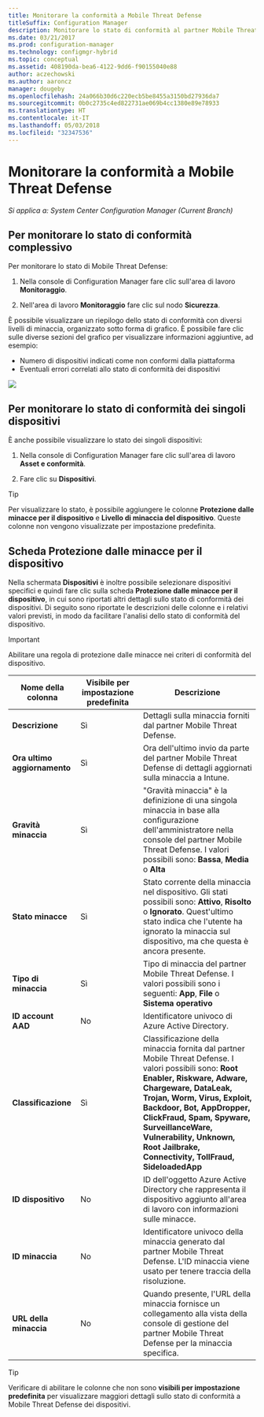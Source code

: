 ```yaml
---
title: Monitorare la conformità a Mobile Threat Defense
titleSuffix: Configuration Manager
description: Monitorare lo stato di conformità al partner Mobile Threat Defense dalla console di Configuration Manager
ms.date: 03/21/2017
ms.prod: configuration-manager
ms.technology: configmgr-hybrid
ms.topic: conceptual
ms.assetid: 408190da-bea6-4122-9dd6-f90155040e88
author: aczechowski
ms.author: aaroncz
manager: dougeby
ms.openlocfilehash: 24a066b30d6c220ecb5be8455a3150bd27936da7
ms.sourcegitcommit: 0b0c2735c4ed822731ae069b4cc1380e89e78933
ms.translationtype: HT
ms.contentlocale: it-IT
ms.lasthandoff: 05/03/2018
ms.locfileid: "32347536"
---
```

# <a name="monitor-mobile-threat-defense-compliance"></a>**Monitorare la conformità a Mobile Threat Defense**

*Si applica a: System Center Configuration Manager (Current Branch)*

## <a name="to-monitor-the-overall-compliance-status"></a>Per monitorare lo stato di conformità complessivo

Per monitorare lo stato di Mobile Threat Defense:

1.  Nella console di Configuration Manager fare clic sull'area di lavoro **Monitoraggio**.

2.  Nell'area di lavoro **Monitoraggio** fare clic sul nodo **Sicurezza**.

È possibile visualizzare un riepilogo dello stato di conformità con diversi livelli di minaccia, organizzato sotto forma di grafico. È possibile fare clic sulle diverse sezioni del grafico per visualizzare informazioni aggiuntive, ad esempio: 

- Numero di dispositivi indicati come non conformi dalla piattaforma
- Eventuali errori correlati allo stato di conformità dei dispositivi

![](http://i.imgur.com/bmPsiWk.png)

## <a name="to-monitor-the-individual-compliance-status"></a>Per monitorare lo stato di conformità dei singoli dispositivi

È anche possibile visualizzare lo stato dei singoli dispositivi:

1.  Nella console di Configuration Manager fare clic sull'area di lavoro **Asset e conformità**.

2.  Fare clic su **Dispositivi**.

> [!TIP] 
> Per visualizzare lo stato, è possibile aggiungere le colonne **Protezione dalle minacce per il dispositivo** e **Livello di minaccia del dispositivo**. Queste colonne non vengono visualizzate per impostazione predefinita.

## <a name="device-threat-protection-tab"></a>Scheda Protezione dalle minacce per il dispositivo

Nella schermata **Dispositivi** è inoltre possibile selezionare dispositivi specifici e quindi fare clic sulla scheda **Protezione dalle minacce per il dispositivo**, in cui sono riportati altri dettagli sullo stato di conformità dei dispositivi. Di seguito sono riportate le descrizioni delle colonne e i relativi valori previsti, in modo da facilitare l'analisi dello stato di conformità del dispositivo.

> [!IMPORTANT] 
> Abilitare una regola di protezione dalle minacce nei criteri di conformità del dispositivo.

|Nome della colonna|Visibile per impostazione predefinita|Descrizione| 
|-|-|-|
|**Descrizione**| Sì | Dettagli sulla minaccia forniti dal partner Mobile Threat Defense. |
|**Ora ultimo aggiornamento**| Sì | Ora dell'ultimo invio da parte del partner Mobile Threat Defense di dettagli aggiornati sulla minaccia a Intune. |
|**Gravità minaccia**| Sì | "Gravità minaccia" è la definizione di una singola minaccia in base alla configurazione dell'amministratore nella console del partner Mobile Threat Defense. I valori possibili sono: **Bassa**, **Media** o **Alta** |
|**Stato minacce**| Sì | Stato corrente della minaccia nel dispositivo. Gli stati possibili sono: **Attivo**, **Risolto** o **Ignorato**. Quest'ultimo stato indica che l'utente ha ignorato la minaccia sul dispositivo, ma che questa è ancora presente. |
|**Tipo di minaccia**| Sì | Tipo di minaccia del partner Mobile Threat Defense. I valori possibili sono i seguenti: **App**, **File** o **Sistema operativo** |
|**ID account AAD**| No | Identificatore univoco di Azure Active Directory. |
|**Classificazione**| Sì | Classificazione della minaccia fornita dal partner Mobile Threat Defense. I valori possibili sono: **Root Enabler, Riskware, Adware, Chargeware, DataLeak, Trojan, Worm, Virus, Exploit, Backdoor, Bot, AppDropper, ClickFraud, Spam, Spyware, SurveillanceWare, Vulnerability, Unknown, Root Jailbrake, Connectivity, TollFraud, SideloadedApp** |
|**ID dispositivo**| No | ID dell'oggetto Azure Active Directory che rappresenta il dispositivo aggiunto all'area di lavoro con informazioni sulle minacce. |
|**ID minaccia**| No | Identificatore univoco della minaccia generato dal partner Mobile Threat Defense. L'ID minaccia viene usato per tenere traccia della risoluzione. |
|**URL della minaccia**| No | Quando presente, l'URL della minaccia fornisce un collegamento alla vista della console di gestione del partner Mobile Threat Defense per la minaccia specifica. |

> [!TIP] 
> Verificare di abilitare le colonne che non sono **visibili per impostazione predefinita** per visualizzare maggiori dettagli sullo stato di conformità a Mobile Threat Defense dei dispositivi.
